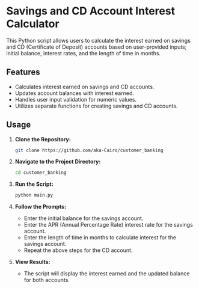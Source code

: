# Savings and CD Account Interest Calculator

This Python script allows users to calculate the interest earned on savings and CD (Certificate of Deposit) accounts based on user-provided inputs; initial balance, interest rates, and the length of time in months.

## Features

- Calculates interest earned on savings and CD accounts.
- Updates account balances with interest earned.
- Handles user input validation for numeric values.
- Utilizes separate functions for creating savings and CD accounts.

## Usage

1. **Clone the Repository:**
    ```bash
    git clone https://github.com/aka-Cairo/customer_banking
    ```

2. **Navigate to the Project Directory:**
    ```bash
    cd customer_banking
    ```

3. **Run the Script:**
    ```bash
    python main.py
    ```

4. **Follow the Prompts:**
    - Enter the initial balance for the savings account.
    - Enter the APR (Annual Percentage Rate) interest rate for the savings account.
    - Enter the length of time in months to calculate interest for the savings account.
    - Repeat the above steps for the CD account.

5. **View Results:**
    - The script will display the interest earned and the updated balance for both accounts.
